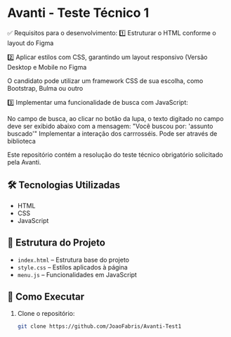 # Avanti - Teste Técnico 1

✅ Requisitos para o desenvolvimento:
1️⃣ Estruturar o HTML conforme o layout do Figma


2️⃣ Aplicar estilos com CSS, garantindo um layout responsivo (Versão Desktop e Mobile no Figma

O candidato pode utilizar um framework CSS de sua escolha, como Bootstrap, Bulma ou outro

3️⃣ Implementar uma funcionalidade de busca com JavaScript:

No campo de busca, ao clicar no botão da lupa, o texto digitado no campo deve ser exibido abaixo com a mensagem:
"Você buscou por: 'assunto buscado'"
Implementar a interação dos carrrosséis. Pode ser através de biblioteca


Este repositório contém a resolução do teste técnico obrigatório solicitado pela Avanti.

## 🛠 Tecnologias Utilizadas

- HTML
- CSS
- JavaScript

## 📁 Estrutura do Projeto

- `index.html` – Estrutura base do projeto
- `style.css` – Estilos aplicados à página
- `menu.js` – Funcionalidades em JavaScript

## 🚀 Como Executar

1. Clone o repositório:
   ```bash
   git clone https://github.com/JoaoFabris/Avanti-Test1
